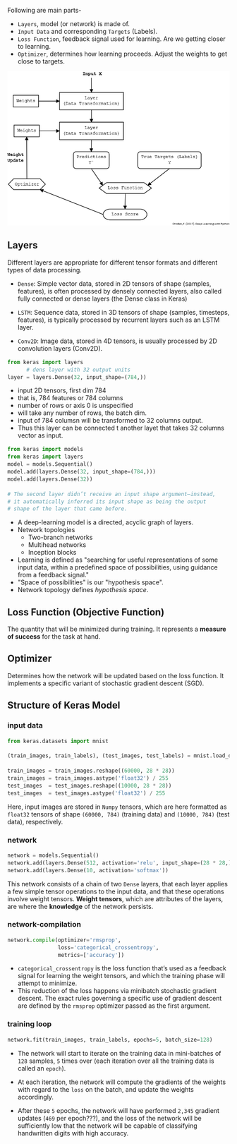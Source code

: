 Following are main parts-
* `Layers`, model (or network) is made of.
* `Input Data` and corresponding `Targets` (Labels).
* `Loss Function`, feedback signal used for learning. Are we getting closer to learning.
* `Optimizer`, determines how learning proceeds. Adjust the weights to get close to targets.

![](https://github.com/sgurjar/docs/blob/master/__assets/neural-network-1.png)

## Layers

Different layers are appropriate for different tensor formats and different types of data processing.

* `Dense`: Simple vector data, stored in 2D tensors of shape (samples,
  features), is often processed by densely connected layers, also called
  fully connected or dense layers (the Dense class in Keras)

* `LSTM`: Sequence data, stored in 3D tensors of shape (samples,
  timesteps, features), is typically processed by recurrent layers such
  as an LSTM layer.

* `Conv2D`: Image data, stored in 4D tensors, is usually processed by
  2D convolution layers (Conv2D).

```python
from keras import layers
      # dens layer with 32 output units
layer = layers.Dense(32, input_shape=(784,))
```
- input 2D tensors, first dim 784
- that is, 784 features or 784 columns
- number of rows or axis 0 is unspecified
- will take any number of rows, the batch dim.
- input of 784 columsn will be transformed to 32 columns output.
- Thus this layer can be connected t another layet that takes 32 columns vector as input.

```python
from keras import models
from keras import layers
model = models.Sequential()
model.add(layers.Dense(32, input_shape=(784,)))
model.add(layers.Dense(32))

# The second layer didn’t receive an input shape argument—instead, 
# it automatically inferred its input shape as being the output 
# shape of the layer that came before.
```
* A deep-learning model is a directed, acyclic graph of layers.
* Network topologies
  - Two-branch networks
  - Multihead networks
  - Inception blocks
* Learning is defined as "searching for useful representations of 
  some input data, within a predefined space of possibilities, using 
  guidance from a feedback signal."
* "Space of possibilities" is our "hypothesis space".
* Network topology defines _hypothesis space_.

## Loss Function (Objective Function)
The quantity that will be minimized during training. 
It represents a __measure of success__ for the task at hand.

## Optimizer
Determines how the network will be updated based on the loss function.
It implements a specific variant of stochastic gradient descent (SGD).

## Structure of Keras Model

### input data

```python
from keras.datasets import mnist

(train_images, train_labels), (test_images, test_labels) = mnist.load_data()

train_images = train_images.reshape((60000, 28 * 28))
train_images = train_images.astype('float32') / 255
test_images  = test_images.reshape((10000, 28 * 28))
test_images  = test_images.astype('float32') / 255
```

Here, input images are stored in `Numpy` tensors, which are here
formatted as `float32` tensors of shape `(60000, 784)` (training data) 
and `(10000, 784)` (test data), respectively.

### network

```python
network = models.Sequential()
network.add(layers.Dense(512, activation='relu', input_shape=(28 * 28,)))
network.add(layers.Dense(10, activation='softmax'))
```

This network consists of a chain of two `Dense` layers, that each layer 
applies a few simple tensor operations to the input data, and that these
operations involve weight tensors. __Weight tensors__, which are attributes 
of the layers, are where the __knowledge__ of the network persists.

### network-compilation

```python
network.compile(optimizer='rmsprop', 
                loss='categorical_crossentropy', 
                metrics=['accuracy'])
```

* `categorical_crossentropy` is the loss function that’s used as a feedback signal 
  for learning the weight tensors, and which the training phase will attempt
  to minimize.
* This reduction of the loss happens via minibatch stochastic gradient descent.
  The exact rules governing a specific use of gradient descent are defined by 
  the `rmsprop` optimizer passed as the first argument.

### training loop

```python
network.fit(train_images, train_labels, epochs=5, batch_size=128)
```

* The network will start to iterate on the training data in mini-batches of 
  `128` samples, `5` times over (each iteration over all the training data 
  is called an `epoch`).
  
* At each iteration, the network will compute the gradients of the weights 
  with regard to the `loss` on the batch, and update the weights accordingly.
  
* After these `5` epochs, the network will have performed `2,345` gradient
  updates (`469` per epoch???), and the loss of the network will be 
  sufficiently low that the network will be capable of classifying 
  handwritten digits with high accuracy.
